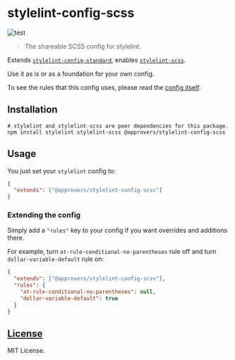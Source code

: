# stylelint-config-scss

![test](https://github.com/approvers/stylelint-config-scss/workflows/test/badge.svg)

> The shareable SCSS config for stylelint.

Extends [`stylelint-config-standard`](https://github.com/stylelint/stylelint-config-standard), enables [`stylelint-scss`](https://github.com/kristerkari/stylelint-scss).

Use it as is or as a foundation for your own config.

To see the rules that this config uses, please read the [config itself](https://github.com/approvers/stylelint-config-scss/blob/master/index.js).


## Installation

```shell script
# stylelint and stylelint-scss are peer dependencies for this package.
npm install stylelint stylelint-scss @approvers/stylelint-config-scss
```


## Usage

You just set your `stylelint` config to:

```json
{
  "extends": ["@approvers/stylelint-config-scss"]
}
```


### Extending the config

Simply add a `"rules"` key to your config if you want overrides and additions there.

For example, turn `at-rule-conditional-no-parentheses` rule off and turn `dollar-variable-default` rule on:

```json
{
  "extends": ["@approvers/stylelint-config-scss"],
  "rules": {
    "at-rule-conditional-no-parentheses": null,
    "dollar-variable-default": true
  }
}
```


## [License](https://github.com/approvers/stylelint-config-scss/blob/master/LICENSE)

MIT License.
